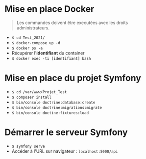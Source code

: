 # Mise en place Docker

> Les commandes doivent être executées avec les droits administrateurs.

- `$ cd Test_2021/`
- `$ docker-compose up -d`
- `$ docker ps -a`
- Récupérer l'**identifiant** du container
- `$ docker exec -ti [identifiant] bash`

# Mise en place du projet Symfony

- `$ cd /var/www/Projet_Test`
- `$ composer install`
- `$ bin/console doctrine:database:create`
- `$ bin/console doctrine:migrations:migrate`
- `$ bin/console doctine:fixtures:load`

# Démarrer le serveur Symfony

- `$ symfony serve`
- Accéder à l'URL sur navigateur : `localhost:5000/api`



